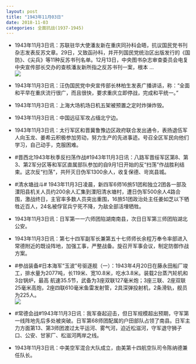 ```yaml
---
layout: post
title: "1943年11月03日"
date: 2018-11-03
categories: 全面抗战(1937-1945)
---
```


<meta name="referrer" content="no-referrer" />

- 1943年11月3日讯：苏联驻华大使潘友新在重庆同孙科会晤，抗议国民党书刊杂志发表反苏文章。29日，又致函孙科，并开列国民党统治区出版发行的《国防》、《尖兵》等11种反苏书刊名单。12月13日，中央图书杂志审查委员会电复中央宣传部长交办的查核潘友新所指之反苏书刊一案，根本 ... <br/><img src="https://wx3.sinaimg.cn/large/aca367d8ly1fwv80wcfy9j20c80ay0su.jpg" />

- 1943年11月3日讯：汪伪国民党中央宣传部长林柏生发表广播讲话，称：“全面和平早在重庆流行很广，而且很快，要求重庆立即停战，完成和平统一。” 

- 1943年11月3日讯：上海大场机场日机五架被预置之定时炸弹炸毁。 

- 1943年11月3日讯：中国远征军攻占缅北宁边。 

- 1943年11月3日讯：太行军区和晋冀鲁豫边区政府联合发出通令，表扬退伍军人向玉龙、姜希云积极参加劳动，努力生产的先进事迹。号召全区军民向他们学习，自己动手，克服困难。 

- #晋西北1943年秋季反扫荡作战#1943年11月3日讯：八路军晋绥军区第8、第3、第2军分区等和军区直属部队参加的自9月1日开始的反“扫荡”作战胜利结束。这次反“扫荡”，共歼灭日伪军1300余人，收复保德、岢岚县城。 

- #清水塘战斗# 1943年11月3日凌晨，新四军6师16旅51团和独立2团各一部及溧阳县机关人员约200余人汇集到溧阳清水塘村，遭日伪军500余人4路合围，激战终日，主官率多数人员突出重围，16旅51团政治处主任姜如芝以下牺牲近百人，24名被俘官兵宁死不降，为敌全部活埋牺牲。 

- 1943年11月3日讯：日军第一一六师团陷湖南南县，次日日军第三师团陷湖北公安。 

- 1943年11月3日讯：第七十四军副军长兼第五十七师师长余程万奉令率部进入常德附近的既设阵地，加强工事，严整战备。旋召开军事会议，制定防御作战方案。 

- #参战装备#日本海军“玉波”号驱逐舰（一）：1943年4月20日在藤永田船厂竣工，排水量为2077吨，长119米、宽10.8米，吃水3.8米。装载2台蒸汽轮机和3台锅炉，最高 航速35.5节，武备为3座双联127毫米炮；3座三联、2座双联25毫米高炮，2座四联610毫米鱼雷发射管，2具深弹投射机，2条滑轨，舰员为225人。 <br/><img src="https://wx3.sinaimg.cn/large/aca367d8ly1fwun7lwb65j20xc0jh76d.jpg" />

- #常德会战#1943年11月3日讯：我军奋起迎击，但日军规模超出预期，守军第一线阵地先后多处被突破。日军第68师团配属的户田部队占领了南县。日军主力方面第13、第3师团渡过太平运河、雾气河，迫近松滋河，守军退守狮子口、公安、甘家厂、松滋河两岸之线。 

- 1943年11月3日讯：中美空军混合大队成立，由美第十四航空队司令陈纳德兼任队长。 

